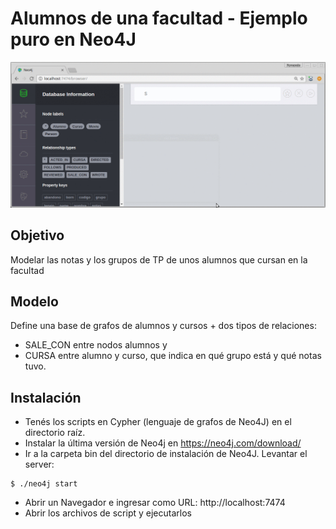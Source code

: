 # Alumnos de una facultad - Ejemplo puro en Neo4J

![video](video/demo.gif)

## Objetivo
Modelar las notas y los grupos de TP de unos alumnos que cursan en la facultad

## Modelo
Define una base de grafos de alumnos y cursos + dos tipos de relaciones: 

* SALE_CON entre nodos alumnos y 
* CURSA entre alumno y curso, que indica en qué grupo está y qué notas tuvo.

## Instalación

* Tenés los scripts en Cypher (lenguaje de grafos de Neo4J) en el directorio raíz.
* Instalar la última versión de Neo4j en https://neo4j.com/download/
* Ir a la carpeta bin del directorio de instalación de Neo4J. Levantar el server:

```
$ ./neo4j start
```

* Abrir un Navegador e ingresar como URL: http://localhost:7474
* Abrir los archivos de script y ejecutarlos
